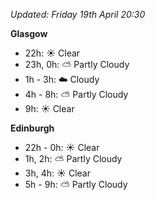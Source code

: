 *Updated: Friday 19th April 20:30*

**Glasgow**

* 22h: :sunny: Clear
* 23h, 0h: :partly_sunny: Partly Cloudy
* 1h - 3h: :cloud: Cloudy
* 4h - 8h: :partly_sunny: Partly Cloudy
* 9h: :sunny: Clear

**Edinburgh**

* 22h - 0h: :sunny: Clear
* 1h, 2h: :partly_sunny: Partly Cloudy
* 3h, 4h: :sunny: Clear
* 5h - 9h: :partly_sunny: Partly Cloudy
